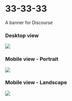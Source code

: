 # 33-33-33
A banner for Discourse

### Desktop view
<img src="https://i.imgur.com/fcdsDLy.png">

### Mobile view - Portrait
<img src="https://i.imgur.com/GQ4wAlZ.gif">

### Mobile view - Landscape
<img src="https://i.imgur.com/JlVitwM.gif">
